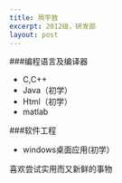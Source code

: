 ```yaml
---
title: 周宇敖
excerpt: 2012级，研发部
layout: post
---
```

###编程语言及编译器
 - C,C++
 - Java（初学）
 - Html（初学）
 - matlab

###软件工程
 - windows桌面应用(初学）

喜欢尝试实用而又新鲜的事物
